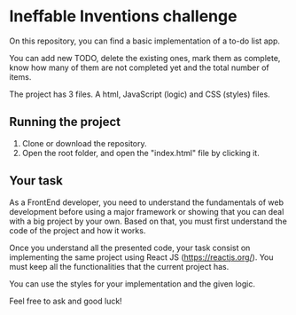 # Ineffable Inventions challenge

On this repository, you can find a basic implementation of a to-do list app.

You can add new TODO, delete the existing ones, mark them as complete, know how many of them are not completed yet and the total number of items.

The project has 3 files. A html, JavaScript (logic) and CSS (styles) files.

## Running the project

1. Clone or download the repository.
2. Open the root folder, and open the "index.html" file by clicking it.

## Your task

As a FrontEnd developer, you need to understand the fundamentals of web development before using a major framework or showing that you can deal with a big project by your own. Based on that, you must first understand the code of the project and how it works.

Once you understand all the presented code, your task consist on implementing the same project using React JS (https://reactjs.org/). You must keep all the functionalities that the current project has.

You can use the styles for your implementation and the given logic.

Feel free to ask and good luck!
